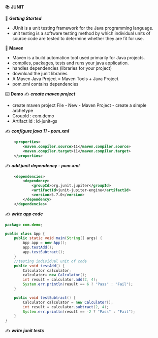 :books: **JUNIT**  

:book: _**Getting Started**_  

- JUnit is a unit testing framework for the Java programming language.
- unit testing is a software testing method by which individual units of source code are tested to determine whether they are fit for use.

:book: **Maven**  

- Maven is a build automation tool used primarily for Java projects.
- compiles, packages, tests and runs your java application.
- handles dependencies (libraries for your project)
- download the junit libraries
- A Maven Java Project = Maven Tools + Java Project.
- pom.xml contains dependencies

:keyboard: **Demo**
:writing_hand: **_create maven project_**  

- create maven project  File - New - Maven Project -  create a simple archetype
- GroupId : com.demo
- Artifact Id : ld-junit-gs

:writing_hand: **_configure java 11 - pom.xml_**  

```xml
	<properties>
		<maven.compiler.source>11</maven.compiler.source>
		<maven.compiler.target>11</maven.compiler.target>
	</properties>
```

:writing_hand: **_add junit dependency - pom.xml_**  

```xml
	<dependencies>
		<dependency>
			<groupId>org.junit.jupiter</groupId>
			<artifactId>junit-jupiter-engine</artifactId>
			<version>5.7.0</version>
		</dependency>
	</dependencies>
```

:writing_hand: **_write app code_**  

```java
package com.demo;

public class App {
	public static void main(String[] args) {
		App app = new App();
		app.testAdd();
		app.testSubtract();
	}
	//testing individual unit of code
	public void testAdd() {
		Calculator calculator;
		calculator= new Calculator();
		int result = calculator.add(2, 4);
		System.err.println(result == 6 ? "Pass" : "Fail");
	}

	public void testSubtract() {
		Calculator calculator = new Calculator();
		int result = calculator.subtract(2, 4);
		System.err.println(result == -2 ? "Pass" : "Fail");
	}
}

```
:writing_hand: **_write junit tests_**  


